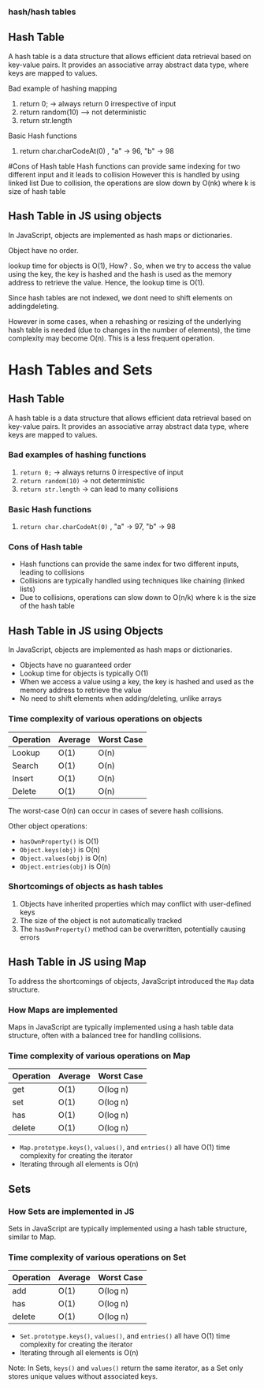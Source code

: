 ### hash/hash tables

## Hash Table

A hash table is a data structure that allows efficient data retrieval based on key-value pairs. It provides an associative array abstract data type, where keys are mapped to values.

Bad example of hashing mapping

1.  return 0; -> always return 0 irrespective of input
2.  return random(10) --> not deterministic
3.  return str.length

Basic Hash functions

1.  return char.charCodeAt(0) , "a" -> 96, "b" -> 98

#Cons of Hash table
Hash functions can provide same indexing for two different input and it leads to collision
However this is handled by using linked list
Due to collision, the operations are slow down by O(nk) where k is size of hash table

## Hash Table in JS using objects

In JavaScript, objects are implemented as hash maps or dictionaries.

Object have no order.

lookup time for objects is O(1), How? . So, when we try to access the value using the key, the key is hashed and the hash is used as the memory
address to retrieve the value. Hence, the lookup time is O(1).

Since hash tables are not indexed, we dont need to shift elements on addingdeleting.

However in some cases, when a rehashing or resizing of the underlying hash table is needed (due to changes in the number of elements), the time complexity may become O(n). This is a less frequent operation.


# Hash Tables and Sets

## Hash Table

A hash table is a data structure that allows efficient data retrieval based on key-value pairs. It provides an associative array abstract data type, where keys are mapped to values.

### Bad examples of hashing functions

1. `return 0;` -> always returns 0 irrespective of input
2. `return random(10)` -> not deterministic
3. `return str.length` -> can lead to many collisions

### Basic Hash functions

1. `return char.charCodeAt(0)` , "a" -> 97, "b" -> 98

### Cons of Hash table
- Hash functions can provide the same index for two different inputs, leading to collisions
- Collisions are typically handled using techniques like chaining (linked lists)
- Due to collisions, operations can slow down to O(n/k) where k is the size of the hash table

## Hash Table in JS using Objects

In JavaScript, objects are implemented as hash maps or dictionaries.

- Objects have no guaranteed order
- Lookup time for objects is typically O(1)
- When we access a value using a key, the key is hashed and used as the memory address to retrieve the value
- No need to shift elements when adding/deleting, unlike arrays

### Time complexity of various operations on objects

| Operation | Average | Worst Case |
|-----------|---------|------------|
| Lookup    | O(1)    | O(n)       |
| Search    | O(1)    | O(n)       |
| Insert    | O(1)    | O(n)       |
| Delete    | O(1)    | O(n)       |

The worst-case O(n) can occur in cases of severe hash collisions.

Other object operations:
- `hasOwnProperty()` is O(1)
- `Object.keys(obj)` is O(n)
- `Object.values(obj)` is O(n)
- `Object.entries(obj)` is O(n)

### Shortcomings of objects as hash tables

1. Objects have inherited properties which may conflict with user-defined keys
2. The size of the object is not automatically tracked
3. The `hasOwnProperty()` method can be overwritten, potentially causing errors

## Hash Table in JS using Map

To address the shortcomings of objects, JavaScript introduced the `Map` data structure.

### How Maps are implemented

Maps in JavaScript are typically implemented using a hash table data structure, often with a balanced tree for handling collisions.

### Time complexity of various operations on Map

| Operation | Average | Worst Case |
|-----------|---------|------------|
| get       | O(1)    | O(log n)   |
| set       | O(1)    | O(log n)   |
| has       | O(1)    | O(log n)   |
| delete    | O(1)    | O(log n)   |

- `Map.prototype.keys()`, `values()`, and `entries()` all have O(1) time complexity for creating the iterator
- Iterating through all elements is O(n)

## Sets

### How Sets are implemented in JS

Sets in JavaScript are typically implemented using a hash table structure, similar to Map.

### Time complexity of various operations on Set

| Operation | Average | Worst Case |
|-----------|---------|------------|
| add       | O(1)    | O(log n)   |
| has       | O(1)    | O(log n)   |
| delete    | O(1)    | O(log n)   |

- `Set.prototype.keys()`, `values()`, and `entries()` all have O(1) time complexity for creating the iterator
- Iterating through all elements is O(n)

Note: In Sets, `keys()` and `values()` return the same iterator, as a Set only stores unique values without associated keys.

